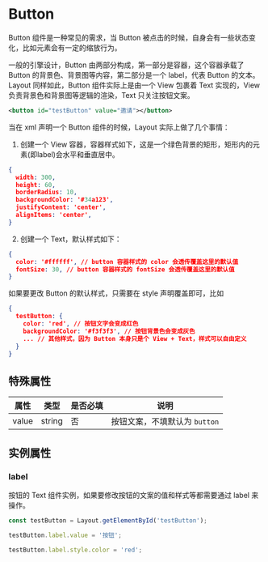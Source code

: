 # Button

Button 组件是一种常见的需求，当 Button 被点击的时候，自身会有一些状态变化，比如元素会有一定的缩放行为。

一般的引擎设计，Button 由两部分构成，第一部分是容器，这个容器承载了 Button 的背景色、背景图等内容，第二部分是一个 label，代表 Button 的文本。Layout 同样如此，Button 组件实际上是由一个 View 包裹着 Text 实现的，View 负责背景色和背景图等逻辑的渲染，Text 只关注按钮文案。

```xml
<button id="testButton" value="邀请"></button>
```
当在 xml 声明一个 Button 组件的时候，Layout 实际上做了几个事情：

1. 创建一个 View 容器，容器样式如下，这是一个绿色背景的矩形，矩形内的元素(即label)会水平和垂直居中。
``` json
{
  width: 300,
  height: 60,
  borderRadius: 10,
  backgroundColor: '#34a123',
  justifyContent: 'center',
  alignItems: 'center',
}
```

2. 创建一个 Text，默认样式如下：
``` json
{
  color: '#ffffff', // button 容器样式的 color 会透传覆盖这里的默认值
  fontSize: 30, // button 容器样式的 fontSize 会透传覆盖这里的默认值
}
```

如果要更改 Button 的默认样式，只需要在 style 声明覆盖即可，比如
``` json
{
  testButton: {
    color: 'red', // 按钮文字会变成红色
    backgroundColor: '#f3f3f3', // 按钮背景色会变成灰色
    ... // 其他样式，因为 Button 本身只是个 View + Text，样式可以自由定义
  }
}
```

## 特殊属性
|      属性      |  类型  | 是否必填 |          说明          |
|----------------|--------|--------|------------------------|
| value | string |  否 | 按钮文案，不填默认为 `button` |


## 实例属性

### label
按钮的 Text 组件实例，如果要修改按钮的文案的值和样式等都需要通过 label 来操作。

``` js
const testButton = Layout.getElementById('testButton');

testButton.label.value = '按钮';

testButton.label.style.color = 'red';
```
